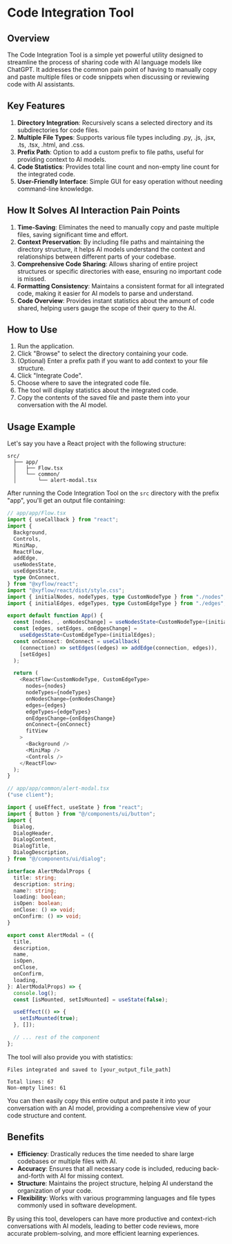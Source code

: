 # Code Integration Tool

## Overview

The Code Integration Tool is a simple yet powerful utility designed to streamline the process of sharing code with AI language models like ChatGPT. It addresses the common pain point of having to manually copy and paste multiple files or code snippets when discussing or reviewing code with AI assistants.

## Key Features

1. **Directory Integration**: Recursively scans a selected directory and its subdirectories for code files.
2. **Multiple File Types**: Supports various file types including .py, .js, .jsx, .ts, .tsx, .html, and .css.
3. **Prefix Path**: Option to add a custom prefix to file paths, useful for providing context to AI models.
4. **Code Statistics**: Provides total line count and non-empty line count for the integrated code.
5. **User-Friendly Interface**: Simple GUI for easy operation without needing command-line knowledge.

## How It Solves AI Interaction Pain Points

1. **Time-Saving**: Eliminates the need to manually copy and paste multiple files, saving significant time and effort.
2. **Context Preservation**: By including file paths and maintaining the directory structure, it helps AI models understand the context and relationships between different parts of your codebase.
3. **Comprehensive Code Sharing**: Allows sharing of entire project structures or specific directories with ease, ensuring no important code is missed.
4. **Formatting Consistency**: Maintains a consistent format for all integrated code, making it easier for AI models to parse and understand.
5. **Code Overview**: Provides instant statistics about the amount of code shared, helping users gauge the scope of their query to the AI.

## How to Use

1. Run the application.
2. Click "Browse" to select the directory containing your code.
3. (Optional) Enter a prefix path if you want to add context to your file structure.
4. Click "Integrate Code".
5. Choose where to save the integrated code file.
6. The tool will display statistics about the integrated code.
7. Copy the contents of the saved file and paste them into your conversation with the AI model.

## Usage Example

Let's say you have a React project with the following structure:

```
src/
  ├── app/
  │   ├── Flow.tsx
  │   └── common/
  │       └── alert-modal.tsx
```

After running the Code Integration Tool on the `src` directory with the prefix "app", you'll get an output file containing:

```typescript
// app/app/Flow.tsx
import { useCallback } from "react";
import {
  Background,
  Controls,
  MiniMap,
  ReactFlow,
  addEdge,
  useNodesState,
  useEdgesState,
  type OnConnect,
} from "@xyflow/react";
import "@xyflow/react/dist/style.css";
import { initialNodes, nodeTypes, type CustomNodeType } from "./nodes";
import { initialEdges, edgeTypes, type CustomEdgeType } from "./edges";

export default function App() {
  const [nodes, , onNodesChange] = useNodesState<CustomNodeType>(initialNodes);
  const [edges, setEdges, onEdgesChange] =
    useEdgesState<CustomEdgeType>(initialEdges);
  const onConnect: OnConnect = useCallback(
    (connection) => setEdges((edges) => addEdge(connection, edges)),
    [setEdges]
  );

  return (
    <ReactFlow<CustomNodeType, CustomEdgeType>
      nodes={nodes}
      nodeTypes={nodeTypes}
      onNodesChange={onNodesChange}
      edges={edges}
      edgeTypes={edgeTypes}
      onEdgesChange={onEdgesChange}
      onConnect={onConnect}
      fitView
    >
      <Background />
      <MiniMap />
      <Controls />
    </ReactFlow>
  );
}

// app/app/common/alert-modal.tsx
("use client");

import { useEffect, useState } from "react";
import { Button } from "@/components/ui/button";
import {
  Dialog,
  DialogHeader,
  DialogContent,
  DialogTitle,
  DialogDescription,
} from "@/components/ui/dialog";

interface AlertModalProps {
  title: string;
  description: string;
  name?: string;
  loading: boolean;
  isOpen: boolean;
  onClose: () => void;
  onConfirm: () => void;
}

export const AlertModal = ({
  title,
  description,
  name,
  isOpen,
  onClose,
  onConfirm,
  loading,
}: AlertModalProps) => {
  console.log();
  const [isMounted, setIsMounted] = useState(false);

  useEffect(() => {
    setIsMounted(true);
  }, []);

  // ... rest of the component
};
```

The tool will also provide you with statistics:

```
Files integrated and saved to [your_output_file_path]

Total lines: 67
Non-empty lines: 61
```

You can then easily copy this entire output and paste it into your conversation with an AI model, providing a comprehensive view of your code structure and content.

## Benefits

- **Efficiency**: Drastically reduces the time needed to share large codebases or multiple files with AI.
- **Accuracy**: Ensures that all necessary code is included, reducing back-and-forth with AI for missing context.
- **Structure**: Maintains the project structure, helping AI understand the organization of your code.
- **Flexibility**: Works with various programming languages and file types commonly used in software development.

By using this tool, developers can have more productive and context-rich conversations with AI models, leading to better code reviews, more accurate problem-solving, and more efficient learning experiences.
